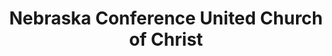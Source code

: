 ---
layout: repo
title: "Nebraska Conference United Church of Christ"
id: 11657
permalink: repos/11657/
---